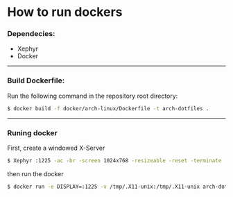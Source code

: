 # How to run dockers

### Dependecies:
- Xephyr
- Docker

---

### Build Dockerfile:
Run the following command in the repository root directory:
```bash
$ docker build -f docker/arch-linux/Dockerfile -t arch-dotfiles .
```

---

### Runing docker
First, create a windowed X-Server

```bash
$ Xephyr :1225 -ac -br -screen 1024x768 -resizeable -reset -terminate
```

then run the docker

```bash
$ docker run -e DISPLAY=:1225 -v /tmp/.X11-unix:/tmp/.X11-unix arch-dotfiles i3
```